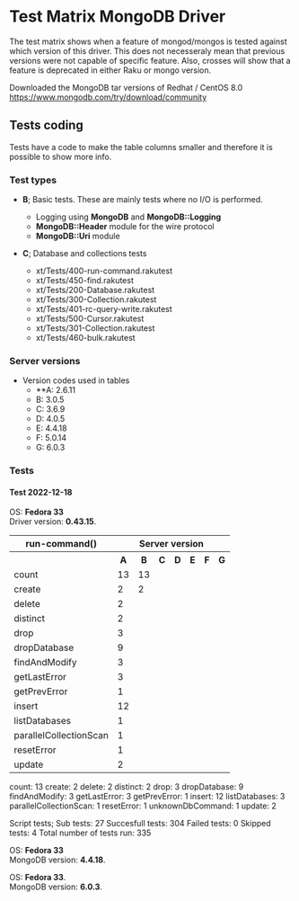 # Test Matrix MongoDB Driver

The test matrix shows when a feature of mongod/mongos is tested against which version of this driver. This does not necesseraly mean that previous versions were not capable of specific feature. Also, crosses will show that a feature is deprecated in either Raku or mongo version.

Downloaded the MongoDB tar versions of Redhat / CentOS 8.0
https://www.mongodb.com/try/download/community

## Tests coding
Tests have a code to make the table columns smaller and therefore it is possible to show more info.

### Test types
* **B**; Basic tests. These are mainly tests where no I/O is performed.
  * Logging using **MongoDB** and **MongoDB::Logging**
  * **MongoDB::Header** module for the wire protocol
  * **MongoDB::Uri** module

* **C**; Database and collections tests
  * xt/Tests/400-run-command.rakutest
  * xt/Tests/450-find.rakutest
  * xt/Tests/200-Database.rakutest
  * xt/Tests/300-Collection.rakutest
  * xt/Tests/401-rc-query-write.rakutest
  * xt/Tests/500-Cursor.rakutest
  * xt/Tests/301-Collection.rakutest
  * xt/Tests/460-bulk.rakutest

### Server versions
* Version codes used in tables
  * **A: 2.6.11
  * B: 3.0.5
  * C: 3.6.9
  * D: 4.0.5
  * E: 4.4.18
  * F: 5.0.14
  * G: 6.0.3

### Tests
#### Test 2022-12-18

OS: **Fedora 33**<br/>
Driver version: **0.43.15**.<br/>

<table>
  <tr>
    <th>run-command()</th><th colspan="7">Server version</th>
  </tr>
  <tr>
    <th></th><th>A</th><th>B</th><th>C</th><th>D</th><th>E</th><th>F</th><th>G</th>
  </tr>
  <tr>
    <td>count</td><td>13</td><td>13</td><td></td><td></td><td></td><td></td><td></td>
  </tr>
  <tr>
    <td>create</td><td>2</td><td>2</td><td></td><td></td><td></td><td></td><td></td>
  </tr>
  <tr>
    <td>delete</td><td>2</td><td></td><td></td><td></td><td></td><td></td><td></td>
  </tr>
  <tr>
    <td>distinct</td><td>2</td><td></td><td></td><td></td><td></td><td></td><td></td>
  </tr>
  <tr>
    <td>drop</td><td>3</td><td></td><td></td><td></td><td></td><td></td><td></td>
  </tr>
  <tr>
    <td>dropDatabase</td><td>9</td><td></td><td></td><td></td><td></td><td></td><td></td>
  </tr>
  <tr>
    <td>findAndModify</td><td>3</td><td></td><td></td><td></td><td></td><td></td><td></td>
  </tr>
  <tr>
    <td>getLastError</td><td>3</td><td></td><td></td><td></td><td></td><td></td><td></td>
  </tr>
  <tr>
    <td>getPrevError</td><td>1</td><td></td><td></td><td></td><td></td><td></td><td></td>
  </tr>
  <tr>
    <td>insert</td><td>12</td><td></td><td></td><td></td><td></td><td></td><td></td>
  </tr>
  <tr>
    <td>listDatabases</td><td>1</td><td></td><td></td><td></td><td></td><td></td><td></td>
  </tr>
  <tr>
    <td>parallelCollectionScan</td><td>1</td><td></td><td></td><td></td><td></td><td></td><td></td>
  </tr>
  <tr>
    <td>resetError</td><td>1</td><td></td><td></td><td></td><td></td><td></td><td></td>
  </tr>
  <tr>
    <td>update</td><td>2</td><td></td><td></td><td></td><td></td><td></td><td></td>
  </tr>
</table>

  count:                                                             13
  create:                                                             2
  delete:                                                             2
  distinct:                                                           2
  drop:                                                               3
  dropDatabase:                                                       9
  findAndModify:                                                      3
  getLastError:                                                       3
  getPrevError:                                                       1
  insert:                                                            12
  listDatabases:                                                      3
  parallelCollectionScan:                                             1
  resetError:                                                         1
  unknownDbCommand:                                                   1
  update:                                                             2

Script tests;
  Sub tests:                                                         27
  Succesfull tests:                                                 304
  Failed tests:                                                       0
  Skipped tests:                                                      4
  Total number of tests run:                                        335

OS: **Fedora 33**<br/>
MongoDB version: **4.4.18**.<br/>

OS: **Fedora 33**.<br/>
MongoDB version: **6.0.3**.<br/>

<!--
<table>
  <tr>
    <th>run-command()</th><th colspan="7">Server version</th>
  </tr>
  <tr>
    <th>A</th><th>B</th><th>C</th><th>D</th><th>E</th><th>F</th><th>G</th>
  </tr>
  <tr>
    <td></td><td></td><td></td><td></td><td></td><td></td><td></td><td></td>
  </tr>
</table>
-->